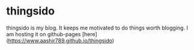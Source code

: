 # thingsido

thingsido is my blog. It keeps me motivated to do things worth blogging.
I am hosting it on github-pages [here] (https://www.aashir789.github.io/thingsido)

